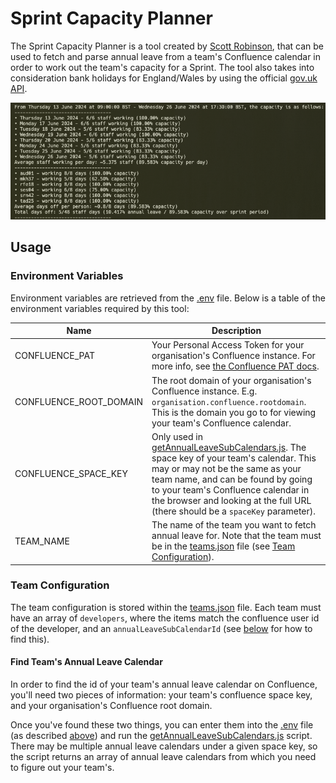 # Sprint Capacity Planner
The Sprint Capacity Planner is a tool created by [Scott Robinson](https://www.github.com/ScottRobinson03), that can be used to fetch and parse annual leave from a team's Confluence calendar in order to work out the team's capacity for a Sprint. The tool also takes into consideration bank holidays for England/Wales by using the official [gov.uk API](https://www.gov.uk/bank-holidays.json).

![sample output](./assets/sample-output.png)

## Usage

### Environment Variables
Environment variables are retrieved from the [.env](./.env) file. Below is a table of the environment variables required by this tool:

| Name | Description |
| --- | --- |
| CONFLUENCE_PAT | Your Personal Access Token for your organisation's Confluence instance. For more info, see [the Confluence PAT docs](https://confluence.atlassian.com/enterprise/using-personal-access-tokens-1026032365.html). |
| CONFLUENCE_ROOT_DOMAIN | The root domain of your organisation's Confluence instance. E.g. `organisation.confluence.rootdomain`. This is the domain you go to for viewing your team's Confluence calendar. |
| CONFLUENCE_SPACE_KEY | Only used in [getAnnualLeaveSubCalendars.js](./getAnnualLeaveSubCalendars.js). The space key of your team's calendar. This may or may not be the same as your team name, and can be found by going to your team's Confluence calendar in the browser and looking at the full URL (there should be a `spaceKey` parameter).
| TEAM_NAME | The name of the team you want to fetch annual leave for. Note that the team must be in the [teams.json](./src/teams.json) file (see [Team Configuration](#team-configuration)). |

### Team Configuration
The team configuration is stored within the [teams.json](./src/teams.json) file.
Each team must have an array of `developers`, where the items match the confluence user id of the developer, and an `annualLeaveSubCalendarId` (see [below](#filter-all-calendars-to-just-annual-leave-calendars) for how to find this).

#### Find Team's Annual Leave Calendar
In order to find the id of your team's annual leave calendar on Confluence, you'll need two pieces of information: your team's confluence space key, and your organisation's Confluence root domain.

Once you've found these two things, you can enter them into the [.env](./.env) file (as described [above](#environment-variables)) and run the [getAnnualLeaveSubCalendars.js](./getAnnualLeaveSubCalendars.js) script. There may be multiple annual leave calendars under a given space key, so the script returns an array of annual leave calendars from which you need to figure out your team's.
